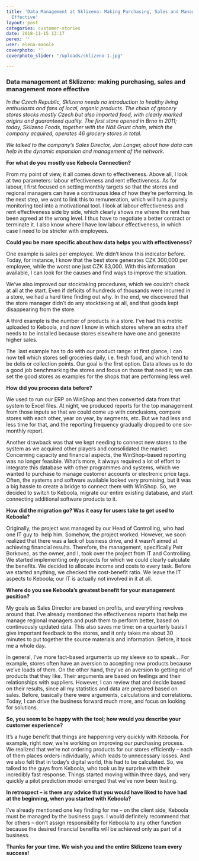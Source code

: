 ```yaml
---
title: 'Data Management at Sklizeno: Making Purchasing, Sales and Management More
  Effective'
layout: post
categories: customer-stories
date: 2018-11-15 13:17
perex: ''
user: elena-manole
coverphoto: ''
coverphoto_slider: "/uploads/sklizeno-1.jpg"

---
```

### **Data management at Sklizeno: making purchasing, sales and management more effective**

_In the Czech Republic, Sklizeno needs no introduction to healthy living enthusiasts and fans of local, organic products. The chain of grocery stores stocks mostly Czech but also imported food, with clearly marked origins and guaranteed quality. The first store opened in Brno in 2011; today, Sklizeno Foods, together with the Náš Grunt chain, which the company acquired, operates 46 grocery stores in total._ 

_We talked to the company’s Sales Director, Jan Langer, about how data can help in the dynamic expansion and management of the network._ 

**For what do you mostly use Keboola Connection?**

From my point of view, it all comes down to effectiveness. Above all, I look at two parameters: labour effectiveness and rent effectiveness. As for labour, I first focused on setting monthly targets so that the stores and regional managers can have a continuous idea of how they’re performing. In the next step, we want to link this to remuneration, which will turn a purely monitoring tool into a motivational tool. I look at labour effectiveness and rent effectiveness side by side, which clearly shows me where the rent has been agreed at the wrong level. I thus have to negotiate a better contract or terminate it. I also know where I have low labour effectiveness, in which case I need to be stricter with employees.

**Could you be more specific about how data helps you with effectiveness?**

One example is sales per employee. We didn’t know this indicator before. Today, for instance, I know that the best store generates CZK 300,000 per employee, while the worst one just CZK 83,000. With this information available, I can look for the causes and find ways to improve the situation.

We’ve also improved our stocktaking procedures, which we couldn’t check at all at the start. Even if deficits of hundreds of thousands were incurred in a store, we had a hard time finding out why. In the end, we discovered that the store manager didn’t do any stocktaking at all, and that goods kept disappearing from the store. 

A third example is the number of products in a store. I’ve had this metric uploaded to Keboola, and now I know in which stores where an extra shelf needs to be installed because stores elsewhere have one and generate higher sales.

The  last example has to do with our product range: at first glance, I can now tell which stores sell groceries daily, i.e. fresh food, and which tend to be delis or collection points. Our goal is the first option. Data allows us to do a good job benchmarking the stores and focus on those that need it; we can set the good stores as examples for the shops that are performing less well.

**How did you process data before?**

We used to run our ERP on WinShop and then converted data from that system to Excel files. At night, we produced reports for the top management from those inputs so that we could come up with conclusions, compare stores with each other, year on year, by segments, etc. But we had less and less time for that, and the reporting frequency gradually dropped to one six-monthly report. 

Another drawback was that we kept needing to connect new stores to the system as we acquired other players and consolidated the market. Concerning capacity and financial aspects, the WinShop-based reporting was no longer feasible. What’s more, it always required a lot of effort to integrate this database with other programmes and systems, which we wanted to purchase to manage customer accounts or electronic price tags. Often, the systems and software available looked very promising, but it was a big hassle to create a bridge to connect them with WinShop. So, we decided to switch to Keboola, migrate our entire existing database, and start connecting additional software products to it.

**How did the migration go? Was it easy for users take to get used to Keboola?**

Originally, the project was managed by our Head of Controlling, who had one IT guy to  help him. Somehow, the project worked. However, we soon realized that there was a lack of business drive, and it wasn’t aimed at achieving financial results. Therefore, the management, specifically Petr Borkovec, as the owner, and I, took over the project from IT and Controlling. We started implementing only projects for which we could clearly calculate the benefits. We decided to allocate income and costs to every task. Before we started anything, we checked the cost-benefit ratio. We leave the IT aspects to Keboola; our IT is actually not involved in it at all. 

**Where do you see Keboola’s greatest benefit for your management position?** 

My goals as Sales Director are based on profits, and everything revolves around that. I’ve already mentioned the effectiveness reports that help me manage regional managers and push them to perform better, based on continuously updated data. This also saves me time: on a quarterly basis I give important feedback to the stores, and it only takes me about 30 minutes to put together the source materials and information. Before, it took me a whole day. 

In general, I’ve more fact-based arguments up my sleeve so to speak... For example, stores often have an aversion to accepting new products because we’ve loads of them. On the other hand, they’ve an aversion to getting rid of products that they like. Their arguments are based on feelings and their relationships with suppliers. However, I can review that and decide based on their results, since all my statistics and data are prepared based on sales. Before, basically there were arguments, calculations and correlations. Today, I can drive the business forward much more, and focus on looking for solutions.

**So, you seem to be happy with the tool; how would you describe your customer experience?**

It’s a huge benefit that things are happening very quickly with Keboola. For example, right now, we’re working on improving our purchasing process. We realized that we’re not ordering products for our stores efficiently – each of them places orders individually, which leads to unnecessary losses. And we also felt that in today’s digital world, this had to be calculated. So, we talked to the guys from Keboola, who took us by surprise with their incredibly fast response. Things started moving within three days, and very quickly a pilot prediction model emerged that we’ve now been testing. 

**In retrospect – is there any advice that you would have liked to have had at the beginning, when you started with Keboola?**

I’ve already mentioned one key finding for me – on the client side, Keboola must be managed by the business guys. I would definitely recommend that for others – don’t assign responsibility for Keboola to any other function because the desired financial benefits will be achieved only as part of a business. 

**Thanks for your time. We wish you and the entire Sklizeno team every success!**